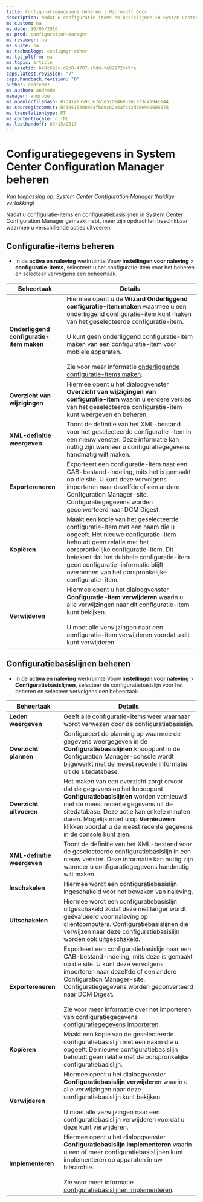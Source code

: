 ```yaml
---
title: Configuratiegegevens beheren | Microsoft Docs
description: Nadat u configuratie-items en basislijnen in System Center Configuration Manager maakt, kunt u andere opdrachten verschillende acties uit te voeren.
ms.custom: na
ms.date: 10/06/2016
ms.prod: configuration-manager
ms.reviewer: na
ms.suite: na
ms.technology: configmgr-other
ms.tgt_pltfrm: na
ms.topic: article
ms.assetid: b48c693c-d2b0-4707-a5dd-fe92172c49fe
caps.latest.revision: "7"
caps.handback.revision: "0"
author: andredm7
ms.author: andredm
manager: angrobe
ms.openlocfilehash: 07d4148559c36745e51be46957b1af3c4a94ce44
ms.sourcegitcommit: b438515490e04fb09c82a8af642d38e9a0605178
ms.translationtype: MT
ms.contentlocale: nl-NL
ms.lasthandoff: 09/15/2017
---
```

# <a name="manage-configuration-data-in-system-center-configuration-manager"></a>Configuratiegegevens in System Center Configuration Manager beheren

*Van toepassing op: System Center Configuration Manager (huidige vertakking)*

Nadat u configuratie-items en configuratiebasislijnen in System Center Configuration Manager gemaakt hebt, meer zijn opdrachten beschikbaar waarmee u verschillende acties uitvoeren.  

## <a name="manage-configuration-items"></a>Configuratie-items beheren  

-   In de **activa en naleving** werkruimte Vouw **instellingen voor naleving** > **configuratie-Items**, selecteert u het configuratie-item voor het beheren en selecteer vervolgens een beheertaak.  

|Beheertaak|Details|  
|---------------------|-------------|  
|**Onderliggend configuratie-item maken**|Hiermee opent u de **Wizard Onderliggend configuratie-item maken** waarmee u een onderliggend configuratie-item kunt maken van het geselecteerde configuratie-item.<br /><br /> U kunt geen onderliggend configuratie-item maken van een configuratie-item voor mobiele apparaten.<br /><br /> Zie voor meer informatie [onderliggende configuratie-items maken](../../compliance/deploy-use/create-child-configuration-items.md).|  
|**Overzicht van wijzigingen**|Hiermee opent u het dialoogvenster **Overzicht van wijzigingen van configuratie-item** waarin u eerdere versies van het geselecteerde configuratie-item kunt weergeven en beheren.|  
|**XML-definitie weergeven**|Toont de definitie van het XML-bestand voor het geselecteerde configuratie-item in een nieuw venster. Deze informatie kan nuttig zijn wanneer u configuratiegegevens handmatig wilt maken.|  
|**Exportereneren**|Exporteert een configuratie-item naar een CAB-bestand-indeling, mits het is gemaakt op die site. U kunt deze vervolgens importeren naar dezelfde of een andere Configuration Manager-site. Configuratiegegevens worden geconverteerd naar DCM Digest.|  
|**Kopiëren**|Maakt een kopie van het geselecteerde configuratie-item met een naam die u opgeeft. Het nieuwe configuratie-item behoudt geen relatie met het oorspronkelijke configuratie-item. Dit betekent dat het dubbele configuratie-item geen configuratie-informatie blijft overnemen van het oorspronkelijke configuratie-item.|  
|**Verwijderen**|Hiermee opent u het dialoogvenster **Configuratie-item verwijderen** waarin u alle verwijzingen naar dit configuratie-item kunt bekijken.<br /><br /> U moet alle verwijzingen naar een configuratie-item verwijderen voordat u dit kunt verwijderen.|  

## <a name="manage-configuration-baselines"></a>Configuratiebasislijnen beheren  

-   In de **activa en naleving** werkruimte Vouw **instellingen voor naleving** > **Configuratiebasislijnen**, selecteer de configuratiebasislijn voor het beheren en selecteer vervolgens een beheertaak.  


|Beheertaak|Details|  
|---------------------|-------------|  
|**Leden weergeven**|Geeft alle configuratie-items weer waarnaar wordt verwezen door de configuratiebasislijn.|  
|**Overzicht plannen**|Configureert de planning op waarmee de gegevens weergegeven in de **Configuratiebasislijnen** knooppunt in de Configuration Manager-console wordt bijgewerkt met de meest recente informatie uit de sitedatabase.|  
|**Overzicht uitvoeren**|Het maken van een overzicht zorgt ervoor dat de gegevens op het knooppunt **Configuratiebasislijnen** worden vernieuwd met de meest recente gegevens uit de sitedatabase. Deze actie kan enkele minuten duren. Mogelijk moet u op **Vernieuwen** klikken voordat u de meest recente gegevens in de console kunt zien.|  
|**XML-definitie weergeven**|Toont de definitie van het XML-bestand voor de geselecteerde configuratiebasislijn in een nieuw venster. Deze informatie kan nuttig zijn wanneer u configuratiegegevens handmatig wilt maken.|  
|**Inschakelen**|Hiermee wordt een configuratiebasislijn ingeschakeld voor het bewaken van naleving.|  
|**Uitschakelen**|Hiermee wordt een configuratiebasislijn uitgeschakeld zodat deze niet langer wordt geëvalueerd voor naleving op clientcomputers. Configuratiebasislijnen die verwijzen naar deze configuratiebasislijn worden ook uitgeschakeld.|  
|**Exportereneren**|Exporteert een configuratiebasislijn naar een CAB-bestand-indeling, mits deze is gemaakt op die site. U kunt deze vervolgens importeren naar dezelfde of een andere Configuration Manager-site. Configuratiegegevens worden geconverteerd naar DCM Digest.<br /><br /> Zie voor meer informatie over het importeren van configuratiegegevens [configuratiegegevens importeren](../../compliance/deploy-use/import-configuration-data.md).|  
|**Kopiëren**|Maakt een kopie van de geselecteerde configuratiebasislijn met een naam die u opgeeft. De nieuwe configuratiebasislijn behoudt geen relatie met de oorspronkelijke configuratiebasislijn.|  
|**Verwijderen**|Hiermee opent u het dialoogvenster **Configuratiebasislijn verwijderen** waarin u alle verwijzingen naar deze configuratiebasislijn kunt bekijken.<br /><br /> U moet alle verwijzingen naar een configuratiebasislijn verwijderen voordat u deze kunt verwijderen.|  
|**Implementeren**|Hiermee opent u het dialoogvenster **Configuratiebasislijn implementeren** waarin u een of meer configuratiebasislijnen kunt implementeren op apparaten in uw hiërarchie.<br /><br /> Zie voor meer informatie [configuratiebasislijnen implementeren](../../compliance/deploy-use/deploy-configuration-baselines.md).|  
